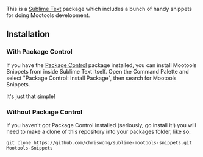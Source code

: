 This is a [Sublime Text][sublime] package which includes a bunch of handy snippets for doing Mootools development.

## Installation ##

### With Package Control ###

If you have the [Package Control][package_control] package installed, you can install Mootools Snippets from inside Sublime Text itself. Open the Command Palette and select "Package Control: Install Package", then search for Mootools Snippets.

It's just that simple!

### Without Package Control ###

If you haven't got Package Control installed (seriously, go install it!) you will need to make a clone of this repository into your packages folder, like so:

    git clone https://github.com/chriswong/sublime-mootools-snippets.git Mootools-Snippets


[sublime]: http://www.sublimetext.com/
[package_control]: http://wbond.net/sublime_packages/package_control
